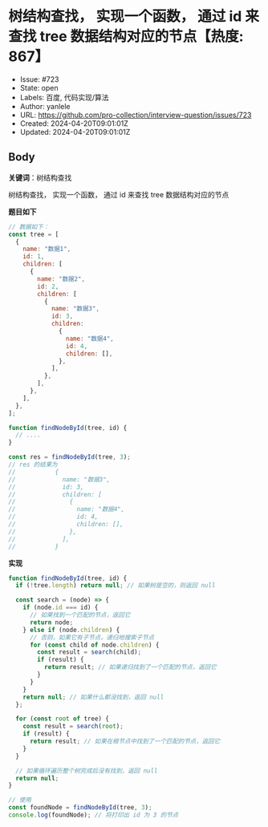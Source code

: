 # 树结构查找， 实现一个函数， 通过 id 来查找 tree 数据结构对应的节点【热度: 867】

- Issue: #723
- State: open
- Labels: 百度, 代码实现/算法
- Author: yanlele
- URL: https://github.com/pro-collection/interview-question/issues/723
- Created: 2024-04-20T09:01:01Z
- Updated: 2024-04-20T09:01:01Z

## Body

**关键词**：树结构查找

树结构查找， 实现一个函数， 通过 id 来查找 tree 数据结构对应的节点

**题目如下**

```js
// 数据如下：
const tree = [
  {
    name: "数据1",
    id: 1,
    children: [
      {
        name: "数据2",
        id: 2,
        children: [
          {
            name: "数据3",
            id: 3,
            children:
              {
                name: "数据4",
                id: 4,
                children: [],
              },
            ],
          },
        ],
      },
    ],
  },
];

function findNodeById(tree, id) {
  // ....
}

const res = findNodeById(tree, 3);
// res 的结果为
//           {
//             name: "数据3",
//             id: 3,
//             children: [
//               {
//                 name: "数据4",
//                 id: 4,
//                 children: [],
//               },
//             ],
//           }
```

**实现**

```js
function findNodeById(tree, id) {
  if (!tree.length) return null; // 如果树是空的，则返回 null

  const search = (node) => {
    if (node.id === id) {
      // 如果找到一个匹配的节点，返回它
      return node;
    } else if (node.children) {
      // 否则，如果它有子节点，递归地搜索子节点
      for (const child of node.children) {
        const result = search(child);
        if (result) {
          return result; // 如果递归找到了一个匹配的节点，返回它
        }
      }
    }
    return null; // 如果什么都没找到，返回 null
  };

  for (const root of tree) {
    const result = search(root);
    if (result) {
      return result; // 如果在根节点中找到了一个匹配的节点，返回它
    }
  }

  // 如果循环遍历整个树完成后没有找到，返回 null
  return null;
}

// 使用
const foundNode = findNodeById(tree, 3);
console.log(foundNode); // 将打印出 id 为 3 的节点
```

